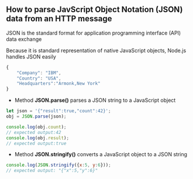## How to parse JavScript Object Notation (JSON) data from an HTTP message

JSON is the standard format for application programming interface (API) data exchange

Because it is standard representation of native JavaScript objects, Node.js handles JSON easily

```JavaScript
{
    "Company": "IBM",
    "Country": "USA",
    "Headquarters":"Armonk,New York"
}
```

* Method <b>JSON.parse()</b> parses a JSON string to a JavaScript object
```JavaScript
let json = '{"result":true,"count":42}';
obj = JSON.parse(json);

console.log(obj.count);
// expected output:42
console.log(obj.result);
// expected output:true
```

* Method <b>JSON.stringify()</b> converts a JavaScript object to a JSON string

```JavaScript
console.log(JSON.stringify({x:5, y:6}));
// expected output: "{"x":5,"y":6}"
```